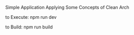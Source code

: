 Simple Application Applying Some Concepts of Clean Arch

to Execute:
  npm run dev

to Build:
  npm run build

